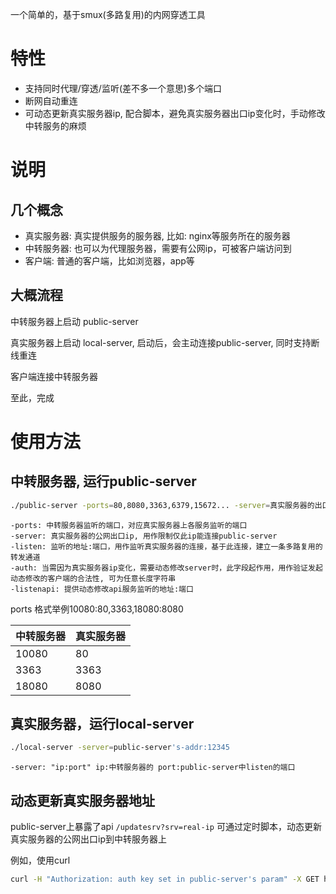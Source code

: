 
一个简单的，基于smux(多路复用)的内网穿透工具

# 特性

* 支持同时代理/穿透/监听(差不多一个意思)多个端口
* 断网自动重连
* 可动态更新真实服务器ip, 配合脚本，避免真实服务器出口ip变化时，手动修改中转服务的麻烦

# 说明

## 几个概念

* 真实服务器: 真实提供服务的服务器, 比如: nginx等服务所在的服务器
* 中转服务器: 也可以为代理服务器，需要有公网ip，可被客户端访问到
* 客户端: 普通的客户端，比如浏览器，app等

## 大概流程

中转服务器上启动 public-server

真实服务器上启动 local-server, 启动后，会主动连接public-server, 同时支持断线重连

客户端连接中转服务器

至此，完成

# 使用方法

## 中转服务器, 运行public-server

```bash
./public-server -ports=80,8080,3363,6379,15672... -server=真实服务器的出口ip -listen=0.0.0.0:12345 -listenapi=0.0.0.0:12346 -auth=用作动态更新真实服务器ip的验证的key 
```

```
-ports: 中转服务器监听的端口，对应真实服务器上各服务监听的端口
-server: 真实服务器的公网出口ip, 用作限制仅此ip能连接public-server
-listen: 监听的地址:端口，用作监听真实服务器的连接，基于此连接，建立一条多路复用的转发通道
-auth: 当需因为真实服务器ip变化，需要动态修改server时，此字段起作用，用作验证发起动态修改的客户端的合法性, 可为任意长度字符串
-listenapi: 提供动态修改api服务监听的地址:端口
```

ports 格式举例10080:80,3363,18080:8080

中转服务器|真实服务器
---		| ---
10080 	| 80
3363 	| 3363
18080 	| 8080

## 真实服务器，运行local-server

```bash
./local-server -server=public-server's-addr:12345
```

```
-server: "ip:port" ip:中转服务器的 port:public-server中listen的端口
```

## 动态更新真实服务器地址

public-server上暴露了api `/updatesrv?srv=real-ip` 可通过定时脚本，动态更新真实服务器的公网出口ip到中转服务器上

例如，使用curl
```bash
curl -H "Authorization: auth key set in public-server's param" -X GET http://{public-server's ip}:{listenapi's port}/updatesrv?srv={real_ip}
```
